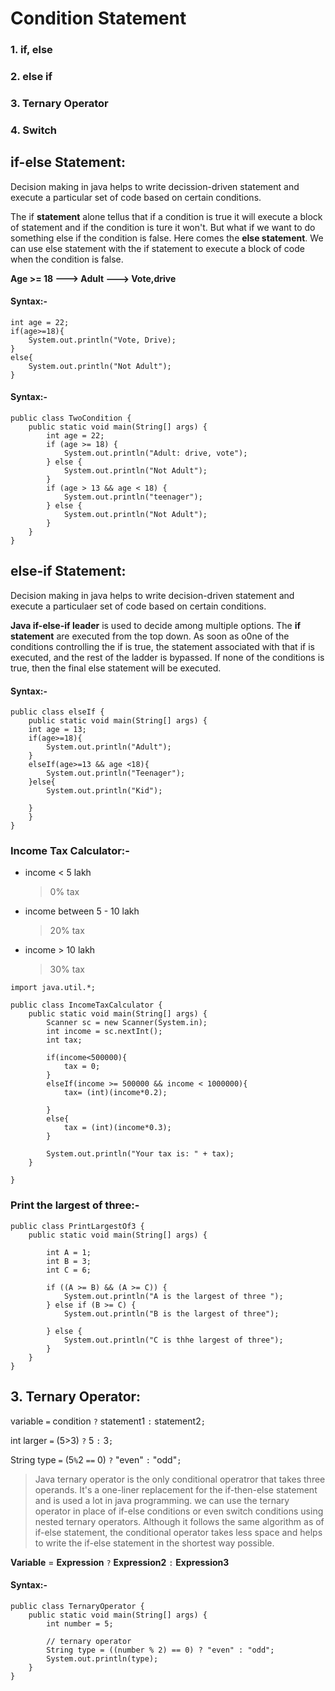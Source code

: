 # Condition Statement

### 1. if, else

### 2. else if

### 3. Ternary Operator

### 4. Switch

## if-else Statement:

Decision making in java helps to write decission-driven statement and execute a particular set of code based on certain conditions.

The if **statement** alone tellus that if a condition is true it will execute a block of statement and if the condition is ture it won't. But what if we want to do something else if the condition is false. Here comes the **else statement**. We can use else statement with the if statement to execute a block of code when the condition is false.

**Age >= 18 ---> Adult ---> Vote,drive**

#### Syntax:-

```
int age = 22;
if(age>=18){
    System.out.println("Vote, Drive);
}
else{
    System.out.println("Not Adult");
}
```

#### Syntax:-

```
public class TwoCondition {
    public static void main(String[] args) {
        int age = 22;
        if (age >= 18) {
            System.out.println("Adult: drive, vote");
        } else {
            System.out.println("Not Adult");
        }
        if (age > 13 && age < 18) {
            System.out.println("teenager");
        } else {
            System.out.println("Not Adult");
        }
    }
}
```

## else-if Statement:

Decision making in java helps to write decision-driven statement and execute
a particulaer set of code based on certain conditions.

**Java if-else-if leader** is used to decide among multiple options. The **if statement** are executed from the top down. As soon as o0ne of the conditions controlling the if is true, the statement associated with that if is executed, and the rest of the ladder is bypassed. If none of the conditions is true, then the final else statement will be executed.

#### Syntax:-

```
public class elseIf {
    public static void main(String[] args) {
    int age = 13;
    if(age>=18){
        System.out.println("Adult");
    }
    elseIf(age>=13 && age <18){
        System.out.println("Teenager");
    }else{
        System.out.println("Kid");

    }
    }
}
```

### Income Tax Calculator:-

- income < 5 lakh

  > 0% tax

- income between 5 - 10 lakh

  > 20% tax

- income > 10 lakh
  > 30% tax

```
import java.util.*;

public class IncomeTaxCalculator {
    public static void main(String[] args) {
        Scanner sc = new Scanner(System.in);
        int income = sc.nextInt();
        int tax;

        if(income<500000){
            tax = 0;
        }
        elseIf(income >= 500000 && income < 1000000){
            tax= (int)(income*0.2);

        }
        else{
            tax = (int)(income*0.3);
        }

        System.out.println("Your tax is: " + tax);
    }

}
```

### Print the largest of three:-

```
public class PrintLargestOf3 {
    public static void main(String[] args) {

        int A = 1;
        int B = 3;
        int C = 6;

        if ((A >= B) && (A >= C)) {
            System.out.println("A is the largest of three ");
        } else if (B >= C) {
            System.out.println("B is the largest of three");

        } else {
            System.out.println("C is thhe largest of three");
        }
    }
}
```

## 3. Ternary Operator:

variable `=` condition `?` statement1 `:` statement2`;`

int larger `=` (5>3) `?` 5 `:` 3`;`

String type `=` (5`%`2 `==` 0) `?` "even" `:` "odd"`;`

> Java ternary operator is the only conditional operatror that takes three operands. It's a one-liner replacement for the if-then-else statement and is used a lot in java programming. we can use the ternary operator in place of if-else conditions or even switch conditions using nested ternary operators. Although it follows the same algorithm as of if-else statement, the conditional operator takes less space and helps to write the if-else statement in the shortest way possible.

**Variable** = **Expression** `?` **Expression2** `:` **Expression3**

#### Syntax:-

```
public class TernaryOperator {
    public static void main(String[] args) {
        int number = 5;

        // ternary operator
        String type = ((number % 2) == 0) ? "even" : "odd";
        System.out.println(type);
    }
}
```
